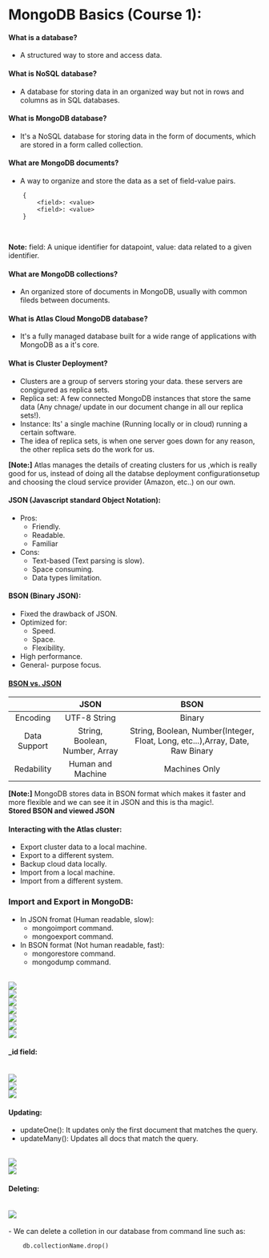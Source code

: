 # MongoDB Basics (Course 1):

#### What is a database?
- A structured way to store and access data.

#### What is NoSQL database?
- A database for storing data in an organized way but not in rows and columns as in SQL databases.

#### What is MongoDB database?
- It's a NoSQL database for storing data in the form of documents, which are stored in a form called collection.

#### What are MongoDB documents?
- A way to organize and store the data as a set of field-value pairs.
```
    {
        <field>: <value>
        <field>: <value>
    }
```
<br>

**Note:** field: A unique identifier for datapoint, value: data related to a given identifier.

#### What are MongoDB collections?
- An organized store of documents in MongoDB, usually with common fileds between documents.

#### What is Atlas Cloud MongoDB database?
- It's a fully managed database built for a wide range of applications with MongoDB as a it's core.

#### What is Cluster Deployment?
- Clusters are a group of servers storing your data. these servers are congigured as replica sets.
- Replica set: A few connected MongoDB instances that store the same data (Any chnage/ update in our document change in all our replica sets!).
- Instance: Its' a single machine (Running locally or in cloud) running a certain software.
- The idea of replica sets, is when one server goes down for any reason, the other replica sets do the work for us.


**[Note:]** Atlas manages the details of creating clusters for us ,which is really good for us, instead of doing all the databse deployment configurationsetup and choosing the cloud service provider (Amazon, etc..) on our own.

#### JSON (Javascript standard Object Notation):
- Pros:
    - Friendly.
    - Readable.
    - Familiar
- Cons:
    - Text-based (Text parsing is slow).
    - Space consuming.
    - Data types limitation.

#### BSON (Binary JSON):
- Fixed the drawback of JSON.
- Optimized for:
    - Speed.
    - Space.
    - Flexibility.
- High performance.
- General- purpose focus.

#### [BSON vs. JSON](https://www.mongodb.com/json-and-bson)
|         |   JSON         |           BSON          |
| :----:  | :------: | :----------:     |
| Encoding | UTF-8 String | Binary |
| Data Support | String, Boolean, Number, Array| String, Boolean, Number(Integer, Float, Long, etc...),Array, Date, Raw Binary|
| Redability| Human and Machine | Machines Only|


**[Note:]** MongoDB stores data in BSON format which makes it faster and more flexible and we can see it in JSON and this is tha magic!.
<br>
**Stored BSON and viewed JSON**

#### Interacting with the Atlas cluster:
- Export cluster data to a local machine.
- Export to a different system.
- Backup cloud data locally.
- Import from a local machine.
- Import from a different system.


### Import and Export in MongoDB:
- In JSON fromat (Human readable, slow):
    - mongoimport command.
    - mongoexport command.
- In BSON format (Not human readable, fast):
    - mongorestore command.
    - mongodump command.

<br/>
<img src="https://raw.githubusercontent.com/AhmedElgaidi/my-mongodb-university-notes/main/public/4.png"/> <br/>
<img src="https://raw.githubusercontent.com/AhmedElgaidi/my-mongodb-university-notes/main/public/3.png"/> <br/>
<img src="https://raw.githubusercontent.com/AhmedElgaidi/my-mongodb-university-notes/main/public/1.png"/> <br/>
<img src="https://raw.githubusercontent.com/AhmedElgaidi/my-mongodb-university-notes/main/public/2.png"/> <br/>
<img src="https://raw.githubusercontent.com/AhmedElgaidi/my-mongodb-university-notes/main/public/5.png"/> <br/>
<img src="https://raw.githubusercontent.com/AhmedElgaidi/my-mongodb-university-notes/main/public/6.png"/> <br/>
<img src="https://raw.githubusercontent.com/AhmedElgaidi/my-mongodb-university-notes/main/public/7.png"/> <br/>

#### _id field:
<br/>
<img src="https://raw.githubusercontent.com/AhmedElgaidi/my-mongodb-university-notes/main/public/8.png"/> <br/>
<img src="https://raw.githubusercontent.com/AhmedElgaidi/my-mongodb-university-notes/main/public/9.png"/> <br/>
<img src="https://raw.githubusercontent.com/AhmedElgaidi/my-mongodb-university-notes/main/public/10.png"/> <br/>


#### Updating:
- updateOne(): It updates only the first document that matches the query.
- updateMany(): Updates all docs that match the query.
<br/>
<img src="https://raw.githubusercontent.com/AhmedElgaidi/my-mongodb-university-notes/main/public/11.png"/> <br/>
<img src="https://raw.githubusercontent.com/AhmedElgaidi/my-mongodb-university-notes/main/public/12.png"/> <br/>


#### Deleting:
<br/>
<img src="https://raw.githubusercontent.com/AhmedElgaidi/my-mongodb-university-notes/main/public/13.png"/> <br/>

<br/>
- We can delete a colletion in our database from command line such as: 

```
    db.collectionName.drop()
```